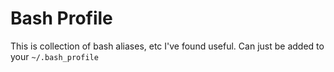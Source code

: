# Bash Profile

This is collection of bash aliases, etc I've found useful. Can just be added to your `~/.bash_profile`

